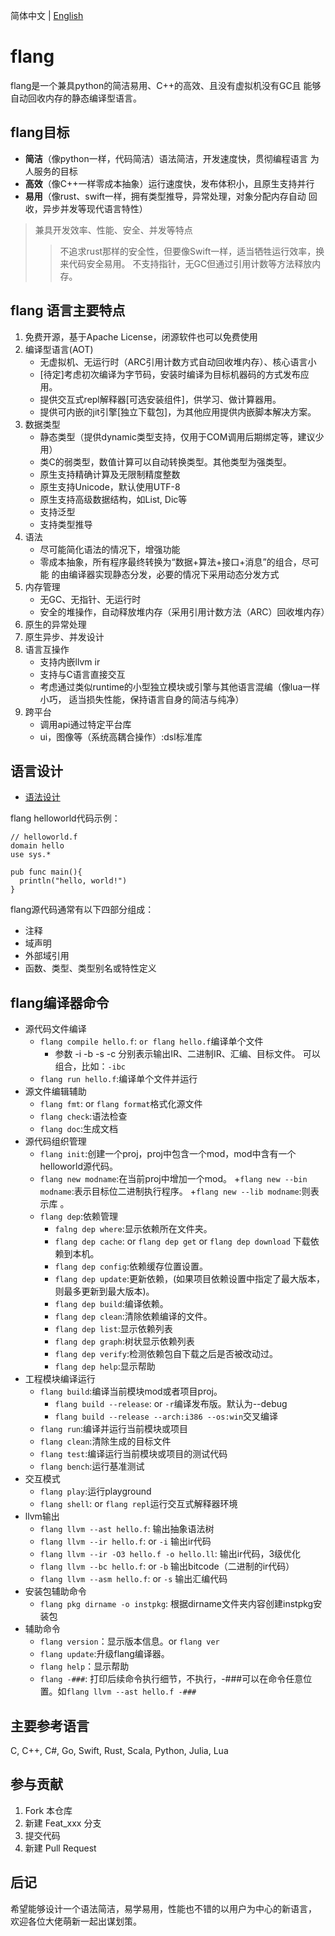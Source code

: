 简体中文 | [English](README.en.md)

#  flang

flang是一个兼具python的简洁易用、C++的高效、且没有虚拟机没有GC且
能够自动回收内存的静态编译型语言。

## flang目标

+ **简洁**（像python一样，代码简洁）语法简洁，开发速度快，贯彻编程语言
为人服务的目标
+ **高效**（像C++一样零成本抽象）运行速度快，发布体积小，且原生支持并行
+ **易用**（像rust、swift一样，拥有类型推导，异常处理，对象分配内存自动
回收，异步并发等现代语言特性）

> 兼具开发效率、性能、安全、并发等特点
>
>> 不追求rust那样的安全性，但要像Swift一样，适当牺牲运行效率，换来代码安全易用。
>> 不支持指针，无GC但通过引用计数等方法释放内存。

## flang 语言主要特点

1. 免费开源，基于Apache License，闭源软件也可以免费使用
2. 编译型语言(AOT)
    + 无虚拟机、无运行时（ARC引用计数方式自动回收堆内存）、核心语言小
    + \[待定\]考虑初次编译为字节码，安装时编译为目标机器码的方式发布应用。
    + 提供交互式repl解释器\[可选安装组件\]，供学习、做计算器用。
    + 提供可内嵌的jit引擎\[独立下载包\]，为其他应用提供内嵌脚本解决方案。
3. 数据类型
	+ 静态类型（提供dynamic类型支持，仅用于COM调用后期绑定等，建议少用）
	+ 类C的弱类型，数值计算可以自动转换类型。其他类型为强类型。
    + 原生支持精确计算及无限制精度整数
	+ 原生支持Unicode，默认使用UTF-8
	+ 原生支持高级数据结构，如List, Dic等
	+ 支持泛型
	+ 支持类型推导
4. 语法
    + 尽可能简化语法的情况下，增强功能
	+ 零成本抽象，所有程序最终转换为“数据+算法+接口+消息”的组合，尽可能
    的由编译器实现静态分发，必要的情况下采用动态分发方式
5. 内存管理
	+ 无GC、无指针、无运行时
	+ 安全的堆操作，自动释放堆内存（采用引用计数方法（ARC）回收堆内存）
6. 原生的异常处理
7. 原生异步、并发设计
8. 语言互操作
    + 支持内嵌llvm ir
	+ 支持与C语言直接交互
	+ 考虑通过类似runtime的小型独立模块或引擎与其他语言混编（像lua一样小巧，
    适当损失性能，保持语言自身的简洁与纯净）
9. 跨平台
    + 调用api通过特定平台库
    + ui，图像等（系统高耦合操作）:dsl标准库


## 语言设计

+ [语法设计](doc/specification/中文/目录.md)

flang helloworld代码示例：

~~~
// helloworld.f
domain hello
use sys.*

pub func main(){
  println("hello, world!")
}
~~~


flang源代码通常有以下四部分组成：

+ 注释
+ 域声明
+ 外部域引用
+ 函数、类型、类型别名或特性定义

## flang编译器命令

+ 源代码文件编译
    - `flang compile hello.f`: `or flang hello.f`编译单个文件
        + 参数 -i -b -s -c 分别表示输出IR、二进制IR、汇编、目标文件。
        可以组合，比如：`-ibc`
    - `flang run hello.f`:编译单个文件并运行
+ 源文件编辑辅助
    - `flang fmt`: or `flang format`格式化源文件
    - `flang check`:语法检查
    - `flang doc`:生成文档
+ 源代码组织管理
    - `flang init`:创建一个proj，proj中包含一个mod，mod中含有一个helloworld源代码。
    - `flang new modname`:在当前proj中增加一个mod。
        +`flang new --bin modname`:表示目标位二进制执行程序。
        +`flang new --lib modname`:则表示库 。
    - `flang dep`:依赖管理
        + `falng dep where`:显示依赖所在文件夹。
        + `flang dep cache`: or `flang dep get` or `flang dep download` 下载依赖到本机。
        + `flang dep config`:依赖缓存位置设置。
        + `flang dep update`:更新依赖，(如果项目依赖设置中指定了最大版本，则最多更新到最大版本)。
        + `flang dep build`:编译依赖。
        + `flang dep clean`:清除依赖编译的文件。
        + `flang dep list`:显示依赖列表
        + `flang dep graph`:树状显示依赖列表
        + `flang dep verify`:检测依赖包自下载之后是否被改动过。
        + `flang dep help`:显示帮助
+ 工程模块编译运行
    - `flang build`:编译当前模块mod或者项目proj。
        + `flang build --release`: or `-r`编译发布版。默认为--debug
        + `flang build --release --arch:i386 --os:win`交叉编译
    - `flang run`:编译并运行当前模块或项目
    - `flang clean`:清除生成的目标文件
    - `flang test`:编译运行当前模块或项目的测试代码
    - `flang bench`:运行基准测试
+ 交互模式
    - `flang play`:运行playground
    - `flang shell`: or `flang repl`运行交互式解释器环境
+ llvm输出
	- `flang llvm --ast hello.f`:  输出抽象语法树
	- `flang llvm --ir hello.f`: or `-i` 输出ir代码
	- `flang llvm --ir -O3 hello.f -o hello.ll`: 输出ir代码，3级优化
	- `flang llvm --bc hello.f`: or `-b` 输出bitcode（二进制的ir代码）
	- `flang llvm --asm hello.f`: or `-s` 输出汇编代码
+ 安装包辅助命令
    - `flang pkg dirname -o instpkg`: 根据dirname文件夹内容创建instpkg安装包
+ 辅助命令
    - `flang version`：显示版本信息。or `flang ver`
    - `flang update`:升级flang编译器。
    - `flang help`：显示帮助
	- `flang -###`: 打印后续命令执行细节，不执行，-###可以在命令任意位置。如`flang llvm --ast hello.f -###`

 
## 主要参考语言

C, C++, C#, Go, Swift, Rust, Scala, Python, Julia, Lua

## 参与贡献

1.  Fork 本仓库
2.  新建 Feat_xxx 分支
3.  提交代码
4.  新建 Pull Request

## 后记

希望能够设计一个语法简洁，易学易用，性能也不错的以用户为中心的新语言，
欢迎各位大佬萌新一起出谋划策。
